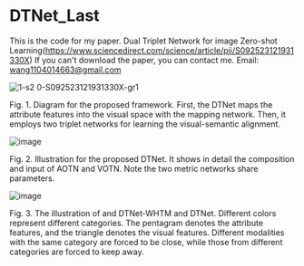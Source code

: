 # DTNet_Last
This is the code for my paper.
Dual Triplet Network for image Zero-shot Learning(https://www.sciencedirect.com/science/article/pii/S092523121931330X)
If you can't download the paper, you can contact me.
Email: wang1104014663@gmail.com

![1-s2 0-S092523121931330X-gr1](https://user-images.githubusercontent.com/18210788/111248788-8eb4a180-8645-11eb-8189-bad67968b434.jpg)

Fig. 1. Diagram for the proposed framework. First, the DTNet maps the attribute features into the visual space with the mapping network. Then, it employs two triplet networks for learning the visual-semantic alignment.

![image](https://user-images.githubusercontent.com/18210788/111248818-9e33ea80-8645-11eb-8fa1-809e507fc573.png)

Fig. 2. Illustration for the proposed DTNet. It shows in detail the composition and input of AOTN and VOTN. Note the two metric networks share parameters.

![image](https://user-images.githubusercontent.com/18210788/111248834-a7bd5280-8645-11eb-9faf-fe232da370a4.png)

Fig. 3. The illustration of and DTNet-WHTM and DTNet. Different colors represent different categories. The pentagram denotes the attribute features, and the triangle denotes the visual features. Different modalities with the same category are forced to be close, while those from different categories are forced to keep away.
